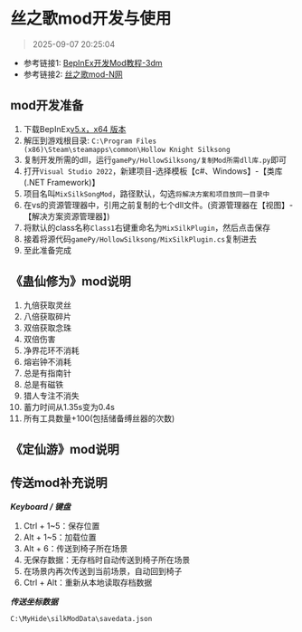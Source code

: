 # 丝之歌mod开发与使用

> 2025-09-07 20:25:04

* 参考链接1: [BepInEx开发Mod教程-3dm](https://mod.3dmgame.com/wiki/BepInEx)
* 参考链接2: [丝之歌mod-N网](https://www.nexusmods.com/games/hollowknightsilksong)

## mod开发准备

1. 下载BepInEx[v5.x，x64 版本](https://github.com/BepInEx/BepInEx/releases)
2. 解压到游戏根目录: `C:\Program Files (x86)\Steam\steamapps\common\Hollow Knight Silksong`
3. 复制开发所需的dll，运行`gamePy/HollowSilksong/复制Mod所需dll库.py`即可
4. 打开`Visual Studio 2022`，新建项目-选择模板【c#、Windows】-【类库(.NET Framework)】
5. 项目名叫`MixSilkSongMod`，路径默认，勾选`将解决方案和项目放同一目录中`
6. 在vs的资源管理器中，引用之前复制的七个dll文件。(资源管理器在【视图】-【解决方案资源管理器】)
7. 将默认的class名称`Class1`右键重命名为`MixSilkPlugin`，然后点击保存
8. 接着将源代码`gamePy/HollowSilksong/MixSilkPlugin.cs`复制进去
9. 至此准备完成

## 《蛊仙修为》mod说明

1. 九倍获取灵丝
2. 八倍获取碎片
3. 双倍获取念珠
4. 双倍伤害
5. 净界花环不消耗
6. 熔岩钟不消耗
7. 总是有指南针
8. 总是有磁铁
9. 猎人专注不消失
10. 蓄力时间从1.35s变为0.4s
11. 所有工具数量+100(包括储备缚丝器的次数)

## 《定仙游》mod说明

## 传送mod补充说明

***Keyboard / 键盘***

1. Ctrl + 1~5：保存位置
2. Alt + 1~5：加载位置
3. Alt + 6：传送到椅子所在场景
4. 无保存数据：无存档时自动传送到椅子所在场景
5. 在场景内再次传送到当前场景，自动回到椅子
6. Ctrl + Alt：重新从本地读取存档数据

***传送坐标数据***

```text
C:\MyHide\silkModData\savedata.json
```
